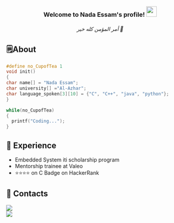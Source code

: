
<!--<img width="250" align="right" src="https://media.giphy.com/media/v1.Y2lkPTc5MGI3NjExYWQ4dmV4YTVyOGE5Z3hyNTdvaHY1NXRybjUzMHduOTFqNHlkdXU5YSZlcD12MV9pbnRlcm5hbF9naWZfYnlfaWQmY3Q9Zw/3owyp4LP2lMkuiRy36/giphy.gif">
-->
<h3 align="center">
  Welcome to Nada Essam's profile!
  <img src="https://media.giphy.com/media/hvRJCLFzcasrR4ia7z/giphy.gif" width="28">
</h3>
<h6 align="center">
   أمر المؤمن كله خير 🌻
</h6>

## 🗒️About
```c
#define no_CupofTea 1
void init()
{
char name[] = "Nada Essam";
char university[] ="Al-Azhar";
char language_spoken[3][10] = {"C", "C++", "java", "python"};
}

while(no_CupofTea)
{
  printf("Coding...");
}
```
## 🗻 Experience
- Embedded System iti scholarship program
- Mentorship trainee at Valeo
- ⭐⭐⭐⭐ on C Badge on HackerRank
## 📎 Contacts
<a href="www.linkedin.com/in/nada-essam-" target="_blank"><img src="https://img.shields.io/badge/-Nada%20Essam-0077B5?style=for-the-badge&logo=Linkedin&logoColor=white"/></a> <br>
<a href="mailto:nada.essam1806@gmail.com"><img  src="https://img.shields.io/badge/Gmail-D14836?style=for-the-badge&logo=gmail&logoColor=white"></a> 

